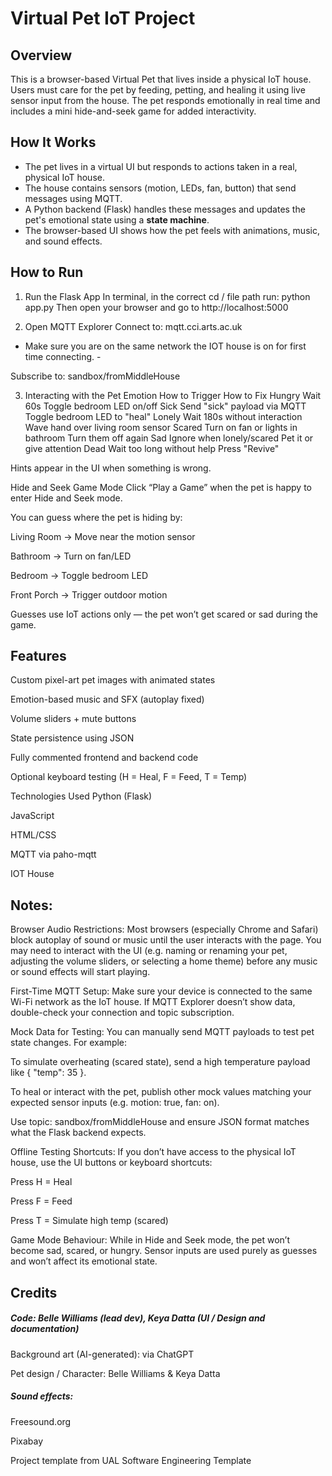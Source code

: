 # Virtual Pet IoT Project  

## Overview 
This is a browser-based Virtual Pet that lives inside a physical IoT house. Users must care for the pet by feeding, petting, and healing it using live sensor input from the house. The pet responds emotionally in real time and includes a mini hide-and-seek game for added interactivity.

## How It Works
- The pet lives in a virtual UI but responds to actions taken in a real, physical IoT house.
- The house contains sensors (motion, LEDs, fan, button) that send messages using MQTT.
- A Python backend (Flask) handles these messages and updates the pet's emotional state using a **state machine**.
- The browser-based UI shows how the pet feels with animations, music, and sound effects.

## How to Run

1. Run the Flask App
In terminal, in the correct cd / file path run: python app.py
Then open your browser and go to http://localhost:5000

3. Open MQTT Explorer
Connect to: mqtt.cci.arts.ac.uk
- Make sure you are on the same network the IOT house is on for first time connecting. - 

Subscribe to:
sandbox/fromMiddleHouse

3. Interacting with the Pet
Emotion	How to Trigger	How to Fix
Hungry	Wait 60s	Toggle bedroom LED on/off
Sick	Send "sick" payload via MQTT	Toggle bedroom LED to "heal"
Lonely	Wait 180s without interaction	Wave hand over living room sensor
Scared	Turn on fan or lights in bathroom	Turn them off again
Sad	Ignore when lonely/scared	Pet it or give attention
Dead	Wait too long without help	Press "Revive"

Hints appear in the UI when something is wrong.

Hide and Seek Game Mode
Click “Play a Game” when the pet is happy to enter Hide and Seek mode.

You can guess where the pet is hiding by:

Living Room → Move near the motion sensor

Bathroom → Turn on fan/LED

Bedroom → Toggle bedroom LED

Front Porch → Trigger outdoor motion

Guesses use IoT actions only — the pet won’t get scared or sad during the game.

## Features

Custom pixel-art pet images with animated states

Emotion-based music and SFX (autoplay fixed)

Volume sliders + mute buttons

State persistence using JSON

Fully commented frontend and backend code

Optional keyboard testing (H = Heal, F = Feed, T = Temp)

Technologies Used
Python (Flask)

JavaScript

HTML/CSS

MQTT via paho-mqtt

IOT House 

## Notes:

Browser Audio Restrictions: Most browsers (especially Chrome and Safari) block autoplay of sound or music until the user interacts with the page. You may need to interact with the UI (e.g. naming or renaming your pet, adjusting the volume sliders, or selecting a home theme) before any music or sound effects will start playing.

First-Time MQTT Setup: Make sure your device is connected to the same Wi-Fi network as the IoT house. If MQTT Explorer doesn’t show data, double-check your connection and topic subscription.

Mock Data for Testing: You can manually send MQTT payloads to test pet state changes. For example:

To simulate overheating (scared state), send a high temperature payload like { "temp": 35 }.

To heal or interact with the pet, publish other mock values matching your expected sensor inputs (e.g. motion: true, fan: on).

Use topic: sandbox/fromMiddleHouse and ensure JSON format matches what the Flask backend expects.

Offline Testing Shortcuts: If you don’t have access to the physical IoT house, use the UI buttons or keyboard shortcuts:

Press H = Heal

Press F = Feed

Press T = Simulate high temp (scared)

Game Mode Behaviour: While in Hide and Seek mode, the pet won’t become sad, scared, or hungry. Sensor inputs are used purely as guesses and won’t affect its emotional state.

## Credits

##### Code: Belle Williams (lead dev), Keya Datta (UI / Design and documentation)

Background art (AI-generated): via ChatGPT

Pet design / Character: Belle Williams & Keya Datta

##### Sound effects:

Freesound.org

Pixabay

Project template from UAL Software Engineering Template
